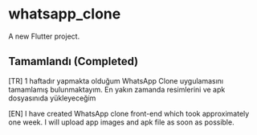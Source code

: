 # whatsapp_clone

A new Flutter project.

## Tamamlandı (Completed)

[TR]
1 haftadır yapmakta olduğum WhatsApp Clone uygulamasını tamamlamış bulunmaktayım. En yakın zamanda resimlerini ve apk dosyasınıda yükleyeceğim

[EN]
I have created WhatsApp clone front-end which took approximately one week. I will upload app images and apk file as soon as possible.

